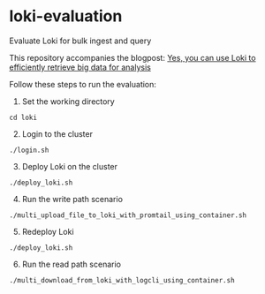 # loki-evaluation
Evaluate Loki for bulk ingest and query

This repository accompanies the blogpost:
[Yes, you can use Loki to efficiently retrieve big data for analysis](https://medium.com/@ronen.schaffer/yes-you-can-use-loki-to-efficiently-retrieve-big-data-for-analysis-80058a922624)

Follow these steps to run the evaluation:

1. Set the working directory
  ```
  cd loki
  ```
  
2. Login to the cluster
  ```
  ./login.sh
  ```
  
3. Deploy Loki on the cluster
  ```
  ./deploy_loki.sh
  ```
  
4. Run the write path scenario
  ```
  ./multi_upload_file_to_loki_with_promtail_using_container.sh
  ```
  
5. Redeploy Loki
  ```
  ./deploy_loki.sh
  ```
  
6. Run the read path scenario
  ```
  ./multi_download_from_loki_with_logcli_using_container.sh
  ```
